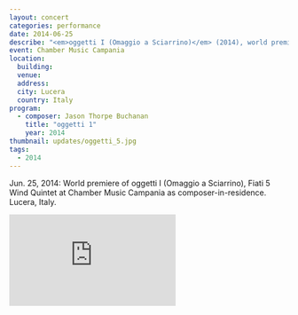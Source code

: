 ```yaml
---
layout: concert
categories: performance
date: 2014-06-25
describe: "<em>oggetti I (Omaggio a Sciarrino)</em> (2014), world premiere. Fiati 5 Wind Quintet. Composer-in-Residence."
event: Chamber Music Campania
location:
  building:
  venue:
  address:
  city: Lucera
  country: Italy
program:
  - composer: Jason Thorpe Buchanan
    title: "oggetti 1"
    year: 2014
thumbnail: updates/oggetti_5.jpg
tags:
  - 2014
---
```


Jun. 25, 2014: World premiere of oggetti I (Omaggio a Sciarrino), Fiati 5 Wind Quintet at Chamber Music Campania as composer-in-residence. Lucera, Italy.

<section class="score-vid-header module-bg-dark" background-color="#051f4a">
<div class="row full-width" width="100%">
    <div class="col-12 nopadding"><iframe class="embed-responsive-item" height="165vh" src="https://player.vimeo.com/video/109020216" frameborder="0" allowfullscreen></iframe></div><br>
</div></section>
